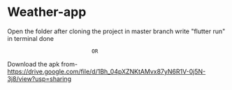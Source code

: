# Weather-app
Open the folder after cloning the project in master branch
write "flutter run" in terminal 
done 

                               OR
Download the apk from- https://drive.google.com/file/d/1Bh_04pXZNKtAMvx87yN6R1V-0j5N-3j8/view?usp=sharing
